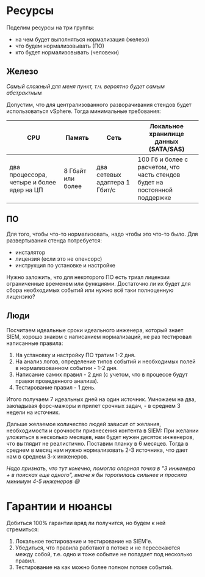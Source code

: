 # Ресурсы

Поделим ресурсы на три группы:
- на чем будет выполняться нормализация (железо)
- что будем нормализовывать (ПО)
- кто будет нормализовывать (человеки)

## Железо

*Самый сложный для меня пункт, т.ч. вероятно будет самым абстрактным*

Допустим, что для централизованного разворачивания стендов будет использоваться vSphere.
Тогда минимальные требования:

| CPU | Память | Сеть | Локальное хранилище данных (SATA/SAS) |
| --- | ------ | ---- | ------------------------------------- |
| два процессора, четыре и более ядер на ЦП | 8 Гбайт или более | два сетевых адаптера 1 Гбит/с | 100 Гб и более с расчетом, что часть стендов будет на постоянной поддержке |

## ПО

Для того, чтобы что-то нормализовать, надо чтобы это что-то было. Для развертывания стенда потребуется:
- инсталятор
- лицензия (если это не опенсорс)
- инструкция по установке и настройке

Нужно заложить, что для некоторого ПО есть триал лицензии ограниченные временем или функциями. Достаточно ли их будет для сбора необходимых событий или нужно всё таки полноценную лицензию? 

## Люди

Посчитаем идеальные сроки идеального инженера, который знает SIEM, хорошо знаком с написанием нормализаций, не раз тестировал написанные правила:
1. На установку и настройку ПО тратим 1-2 дня.
2. На анализ логов, определение типов событий и необходимых полей в нормализованном событии - 1-2 дня.
3. Написание самих правил - 2 дня (с учетом, что в процессе будут правки проведенного анализа).
4. Тестирование правил - 1 день.

Итого получаем 7 идеальных дней на один источник. Умножаем на два, закладывая форс-мажоры и прилет срочных задач, - в среднем 3 недели на источник.

Дальше желаемое количество людей зависит от желания, необходимости и срочности привнесения контента в SIEM:
При желании уложиться в несколько месяцев, нам будет нужен десяток инженеров, что выглядит не реалистично.
Поставим планку в 6 месяцев.
Тогда в среднем в месяц нам нужно нормализовать 2-3 источника, что дает нам в среднем 3-х инженеров.

*Надо признать, что тут конечно, помогла опорная точка в "3 инженера + в поисках еще одного", иначе я бы торопилась сильнее и просила минимум 4-5 инженеров :smile:*

# Гарантии и нюансы

Добиться 100% гарантии вряд ли получится, но будем к ней стремиться:
1. Локальное тестирование и тестирование на SIEM'е.
2. Убедиться, что правила работают в потоке и не пересекаются между собой, т.е. одно и тоже событие не попадает под несколько правил.
3. Тестирование на как можно более полном потоке событий. 